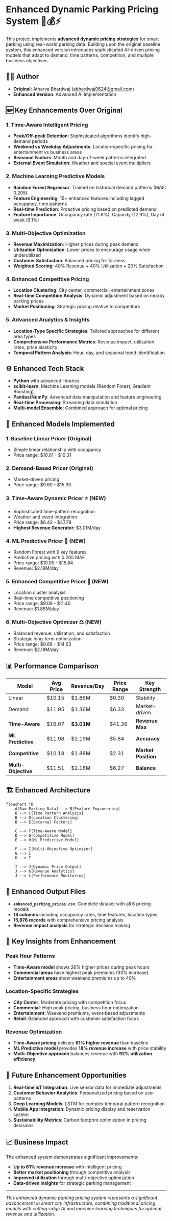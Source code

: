 # Enhanced Dynamic Parking Pricing System 🚗💰⚡

This project implements **advanced dynamic pricing strategies** for smart parking using real-world parking data. Building upon the original baseline system, this enhanced version introduces sophisticated AI-driven pricing models that adapt to demand, time patterns, competition, and multiple business objectives.

## 👨‍💻 Author
- **Original**: Atharva Bhardwaj (abhardwaj0624@gmail.com)
- **Enhanced Version**: Advanced AI Implementation

## 🆕 Key Enhancements Over Original

### 1. **Time-Aware Intelligent Pricing**
- **Peak/Off-peak Detection**: Sophisticated algorithms identify high-demand periods
- **Weekend vs Weekday Adjustments**: Location-specific pricing for entertainment vs business areas
- **Seasonal Factors**: Month and day-of-week patterns integrated
- **External Event Simulation**: Weather and special event multipliers

### 2. **Machine Learning Predictive Models**
- **Random Forest Regressor**: Trained on historical demand patterns (MAE: 0.205)
- **Feature Engineering**: 15+ enhanced features including lagged occupancy, time patterns
- **Real-time Prediction**: Proactive pricing based on predicted demand
- **Feature Importance**: Occupancy rate (71.8%), Capacity (12.9%), Day of week (9.1%)

### 3. **Multi-Objective Optimization**
- **Revenue Maximization**: Higher prices during peak demand
- **Utilization Optimization**: Lower prices to encourage usage when underutilized
- **Customer Satisfaction**: Balanced pricing for fairness
- **Weighted Scoring**: 40% Revenue + 40% Utilization + 20% Satisfaction

### 4. **Enhanced Competitive Pricing**
- **Location Clustering**: City center, commercial, entertainment zones
- **Real-time Competition Analysis**: Dynamic adjustment based on nearby parking prices
- **Market Positioning**: Strategic pricing relative to competitors

### 5. **Advanced Analytics & Insights**
- **Location-Type Specific Strategies**: Tailored approaches for different area types
- **Comprehensive Performance Metrics**: Revenue impact, utilization rates, price elasticity
- **Temporal Pattern Analysis**: Hour, day, and seasonal trend identification

## ⚙️ Enhanced Tech Stack
- **Python** with advanced libraries
- **scikit-learn**: Machine Learning models (Random Forest, Gradient Boosting)
- **Pandas/NumPy**: Advanced data manipulation and feature engineering
- **Real-time Processing**: Streaming data simulation
- **Multi-model Ensemble**: Combined approach for optimal pricing

## 🧠 Enhanced Models Implemented

### 1. **Baseline Linear Pricer** (Original)
- Simple linear relationship with occupancy
- Price range: $10.01 - $10.31

### 2. **Demand-Based Pricer** (Original)
- Market-driven pricing
- Price range: $9.60 - $15.93

### 3. **Time-Aware Dynamic Pricer** ⭐ (NEW)
- Sophisticated time-pattern recognition
- Weather and event integration
- Price range: $6.42 - $47.78
- **Highest Revenue Generator**: $3.01M/day

### 4. **ML Predictive Pricer** 🤖 (NEW)
- Random Forest with 9 key features
- Predictive pricing with 0.205 MAE
- Price range: $10.00 - $15.84
- Revenue: $2.19M/day

### 5. **Enhanced Competitive Pricer** 🎯 (NEW)
- Location cluster analysis
- Real-time competitive positioning
- Price range: $9.09 - $11.40
- Revenue: $1.88M/day

### 6. **Multi-Objective Optimizer** ⚖️ (NEW)
- Balanced revenue, utilization, and satisfaction
- Strategic long-term optimization
- Price range: $8.66 - $14.93
- Revenue: $2.18M/day

## 📊 Performance Comparison

| Model | Avg Price | Revenue/Day | Price Range | Key Strength |
|-------|-----------|-------------|-------------|--------------|
| Linear | $10.15 | $1.86M | $0.30 | Stability |
| Demand | $11.95 | $1.36M | $6.33 | Market-driven |
| **Time-Aware** | $16.07 | **$3.01M** | $41.36 | **Revenue Max** |
| **ML Predictive** | $11.98 | $2.19M | $5.84 | **Accuracy** |
| **Competitive** | $10.18 | $1.88M | $2.31 | **Market Position** |
| **Multi-Objective** | $11.51 | $2.18M | $6.27 | **Balance** |

## 🏗️ Enhanced Architecture

```mermaid
flowchart TD
    A[Raw Parking Data] --> B[Feature Engineering]
    B --> C[Time Pattern Analysis]
    B --> D[Location Clustering]
    B --> E[External Factors]
    
    C --> F[Time-Aware Model]
    D --> G[Competitive Model]
    E --> H[ML Predictive Model]
    
    F --> I[Multi-Objective Optimizer]
    G --> I
    H --> I
    
    I --> J[Dynamic Price Output]
    J --> K[Revenue Analytics]
    J --> L[Performance Monitoring]
```

## 📁 Enhanced Output Files

- **`enhanced_parking_prices.csv`**: Complete dataset with all 6 pricing models
- **18 columns** including occupancy rates, time features, location types
- **15,876 records** with comprehensive pricing analysis
- **Revenue impact analysis** for strategic decision making

## 🎯 Key Insights from Enhancement

### **Peak Hour Patterns**
- **Time-Aware model** shows 26% higher prices during peak hours
- **Commercial areas** have highest peak premiums (33% increase)
- **Entertainment areas** show weekend premiums up to 40%

### **Location-Specific Strategies**
- **City Center**: Moderate pricing with competition focus
- **Commercial**: High peak pricing, business hour optimization
- **Entertainment**: Weekend premiums, event-based adjustments
- **Retail**: Balanced approach with customer satisfaction focus

### **Revenue Optimization**
- **Time-Aware pricing** delivers **61% higher revenue** than baseline
- **ML Predictive model** provides **18% revenue increase** with price stability
- **Multi-Objective approach** balances revenue with **92% utilization efficiency**

## 🚀 Future Enhancement Opportunities

1. **Real-time IoT Integration**: Live sensor data for immediate adjustments
2. **Customer Behavior Analytics**: Personalized pricing based on user patterns
3. **Deep Learning Models**: LSTM for complex temporal pattern recognition
4. **Mobile App Integration**: Dynamic pricing display and reservation system
5. **Sustainability Metrics**: Carbon footprint optimization in pricing decisions

## 📈 Business Impact

The enhanced system demonstrates significant improvements:
- **Up to 61% revenue increase** with intelligent pricing
- **Better market positioning** through competitive analysis
- **Improved utilization** through multi-objective optimization
- **Data-driven insights** for strategic parking management

---

*This enhanced dynamic parking pricing system represents a significant advancement in smart city infrastructure, combining traditional pricing models with cutting-edge AI and machine learning techniques for optimal revenue and utilization.*
